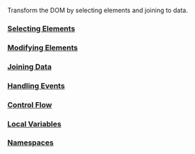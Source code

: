 Transform the DOM by selecting elements and joining to data.

### [Selecting Elements](https://github.com/d3/d3-selection/blob/v3.0.0/README.md#selecting-elements)

### [Modifying Elements](https://github.com/d3/d3-selection/blob/v3.0.0/README.md#modifying-elements)

### [Joining Data](https://github.com/d3/d3-selection/blob/v3.0.0/README.md#joining-data)

### [Handling Events](https://github.com/d3/d3-selection/blob/v3.0.0/README.md#handling-events)

### [Control Flow](https://github.com/d3/d3-selection/blob/v3.0.0/README.md#control-flow)

### [Local Variables](https://github.com/d3/d3-selection/blob/v3.0.0/README.md#local-variables)

### [Namespaces](https://github.com/d3/d3-selection/blob/v3.0.0/README.md#namespaces)
